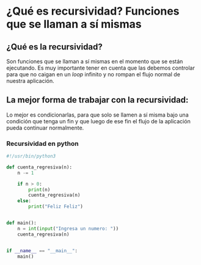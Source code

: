 # ¿Qué es recursividad? Funciones que se llaman a sí mismas

## ¿Qué es la recursividad?

Son funciones que se llaman a sí mismas en el momento que se están ejecutando. Es muy importante tener en cuenta que las debemos controlar para que no caigan en un _loop_ infinito y no rompan el flujo normal de nuestra aplicación.

## La mejor forma de trabajar con la recursividad:

Lo mejor es condicionarlas, para que solo se llamen a sí misma bajo una condición que tenga un fin y que luego de ese fin el flujo de la aplicación pueda continuar normalmente.


### Recursividad en python
```python
#!/usr/bin/python3

def cuenta_regresiva(n):
    n -= 1 

    if n > 0:
        print(n)
        cuenta_regresiva(n)
    else:
        print("Feliz Feliz")


def main():
    n = int(input("Ingresa un numero: "))
    cuenta_regresiva(n)


if __name__ == "__main__":
    main()
```